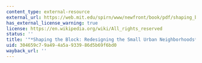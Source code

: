 ```yaml
---
content_type: external-resource
external_url: https://web.mit.edu/spirn/www/newfront/book/pdf/shaping_block.pdf
has_external_license_warning: true
license: https://en.wikipedia.org/wiki/All_rights_reserved
status: ''
title: '"*Shaping the Block: Redesigning the Small Urban Neighborhoods*." (PDF - 3.06MB)'
uid: 304659c7-9a49-4a5a-9339-86d5b69f6bd0
wayback_url: ''
---
```


